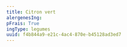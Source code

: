 ```yaml
---
title: Citron vert
alergenesIng:
pFrais: True
ingType: legumes
uuid: f4b844a9-e21c-4ac4-870e-b45128ad3ed7
---
```


